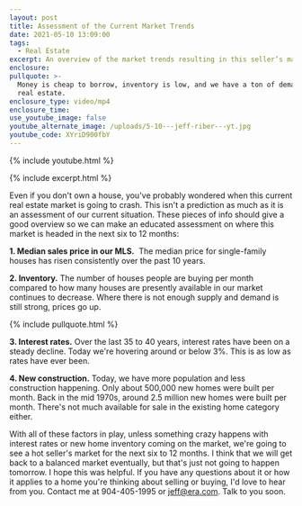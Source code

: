 ```yaml
---
layout: post
title: Assessment of the Current Market Trends
date: 2021-05-10 13:09:00
tags:
  - Real Estate
excerpt: An overview of the market trends resulting in this seller’s market.
enclosure:
pullquote: >-
  Money is cheap to borrow, inventory is low, and we have a ton of demand for
  real estate.
enclosure_type: video/mp4
enclosure_time:
use_youtube_image: false
youtube_alternate_image: /uploads/5-10---jeff-riber---yt.jpg
youtube_code: XYriD900fbY
---
```

{% include youtube.html %}

{% include excerpt.html %}

Even if you don't own a house, you've probably wondered when this current real estate market is going to crash. This isn't a prediction as much as it is an assessment of our current situation. These pieces of info should give a good overview so we can make an educated assessment on where this market is headed in the next six to 12 months:

**1\. Median sales price in our MLS.**&nbsp; The median price for single-family houses has risen consistently over the past 10 years.

**2\. Inventory.** The number of houses people are buying per month compared to how many houses are presently available in our market continues to decrease. Where there is not enough supply and demand is still strong, prices go up.

{% include pullquote.html %}

**3\. Interest rates.** Over the last 35 to 40 years, interest rates have been on a steady decline. Today we're hovering around or below 3%. This is as low as rates have ever been.

**4\. New construction.** Today, we have more population and less construction happening. Only about 500,000 new homes were built per month. Back in the mid 1970s, around 2.5 million new homes were built per month. There's not much available for sale in the existing home category either.

With all of these factors in play, unless something crazy happens with interest rates or new home inventory coming on the market, we're going to see a hot seller's market for the next six to 12 months. I think that we will get back to a balanced market eventually, but that's just not going to happen tomorrow. I hope this was helpful. If you have any questions about it or how it applies to a home you're thinking about selling or buying, I'd love to hear from you. Contact me at 904-405-1995 or jeff@era.com. Talk to you soon.
